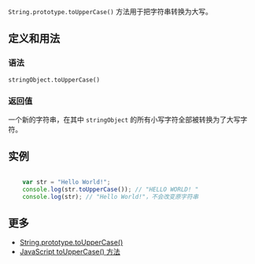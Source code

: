 `String.prototype.toUpperCase()` 方法用于把字符串转换为大写。

## 定义和用法

### 语法

`stringObject.toUpperCase()`

### 返回值

一个新的字符串，在其中 `stringObject` 的所有小写字符全部被转换为了大写字符。

## 实例

``` javascript

    var str = "Hello World!";
    console.log(str.toUpperCase()); // "HELLO WORLD! "
    console.log(str); // "Hello World!"，不会改变原字符串    

```

## 更多

*   [String.prototype.toUpperCase()](https://developer.mozilla.org/en-US/docs/Web/JavaScript/Reference/Global_Objects/String/toUpperCase)
*   [JavaScript toUpperCase() 方法](http://www.w3school.com.cn/jsref/jsref_toUpperCase.asp)